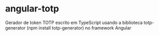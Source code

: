 # angular-totp
Gerador de token TOTP escrito em TypeScript usando a biblioteca totp-generator (npm install totp-generator) no framework Angular
